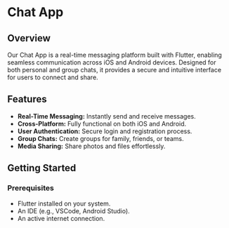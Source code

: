 # Chat App

## Overview
Our Chat App is a real-time messaging platform built with Flutter, enabling seamless communication across iOS and Android devices. Designed for both personal and group chats, it provides a secure and intuitive interface for users to connect and share.

## Features
- **Real-Time Messaging:** Instantly send and receive messages.
- **Cross-Platform:** Fully functional on both iOS and Android.
- **User Authentication:** Secure login and registration process.
- **Group Chats:** Create groups for family, friends, or teams.
- **Media Sharing:** Share photos and files effortlessly.

## Getting Started

### Prerequisites
- Flutter installed on your system.
- An IDE (e.g., VSCode, Android Studio).
- An active internet connection.
